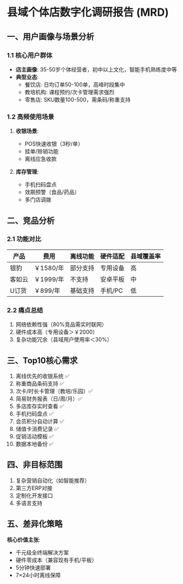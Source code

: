 # 县域个体店数字化调研报告 (MRD)

## 一、用户画像与场景分析
### 1.1 核心用户群体
- **店主画像**: 35-50岁个体经营者，初中以上文化，智能手机熟练度中等
- **典型业态**:
  - 餐饮店: 日均订单50-100单，高峰时段集中
  - 教培机构: 课程预约/次卡管理需求强烈
  - 零售店: SKU数量100-500，需条码/称重支持

### 1.2 高频使用场景
1. **收银场景**:
   - POS快速收银（3秒/单）
   - 挂单/赊销功能
   - 离线应急收款

2. **库存管理**:
   - 手机扫码盘点
   - 效期预警（食品/药品）
   - 多门店调拨

## 二、竞品分析
### 2.1 功能对比
| 产品    | 费用         | 离线功能 | 硬件适配 | 县域覆盖率 |
|---------|-------------|---------|----------|------------|
| 银豹    | ￥1580/年   | 部分支持 | 专用设备 | 高         |
| 客如云  | ￥1999/年   | 不支持  | 安卓平板 | 中         |
| U订货   | ￥899/年    | 基础支持 | 手机/PC  | 低         |

### 2.2 痛点总结
1. 网络依赖性强（80%竞品需实时联网）
2. 硬件成本高（专用设备＞￥2000）
3. 复杂功能冗余（县域用户使用率＜30%）

## 三、Top10核心需求
1. 离线优先的收银系统 ✅
2. 称重商品条码支持 ✅
3. 次卡/时长卡管理（教培/乐园）✅  
4. 简易财务报表（日/周/月）✅
5. 多店库存实时查看 ✅
6. 手机扫码盘点 ✅
7. 会员积分自动计算 ✅
8. 储值卡消费记录 ✅
9. 促销活动模板 ✅ 
10. 数据本地备份 ✅

## 四、非目标范围
1. 复杂营销自动化（如智能推荐）
2. 第三方ERP对接
3. 定制化开发接口
4. 多语言支持

## 五、差异化策略
**核心价值主张**:
- 千元级全终端解决方案
- 硬件零成本（兼容现有手机/平板）
- 5分钟快速部署
- 7×24小时离线保障